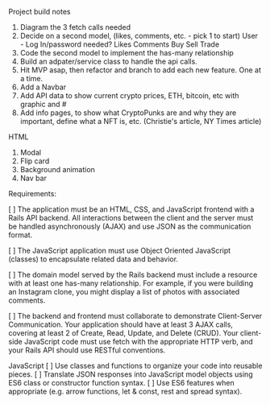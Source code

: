 Project build notes


1. Diagram the 3 fetch calls needed
2. Decide on a second model, (likes, comments, etc. - pick 1 to start)
    User - Log In/password needed?
    Likes
    Comments
    Buy
    Sell
    Trade
3. Code the second model to implement the has-many relationship
4. Build an adpater/service class to handle the api calls.
5. Hit MVP asap, then refactor and branch to add each new feature. One at a time.
6. Add a Navbar
7. Add API data to show current crypto prices, ETH, bitcoin, etc with graphic and #
8. Add info pages, to show what CryptoPunks are and why they are important, define what a NFT is, etc. (Christie's article, NY Times article)


HTML
1. Modal
2. Flip card
3. Background animation
4. Nav bar

Requirements:

[ ] The application must be an HTML, CSS, and JavaScript frontend with a Rails API backend. All interactions between the client and the server must be handled asynchronously (AJAX) and use JSON as the communication format.

[ ] The JavaScript application must use Object Oriented JavaScript (classes) to encapsulate related data and behavior.

[ ] The domain model served by the Rails backend must include a resource with at least one has-many relationship. For example, if you were building an Instagram clone, you might display a list of photos with associated comments.

[ ] The backend and frontend must collaborate to demonstrate Client-Server Communication. Your application should have at least 3 AJAX calls, covering at least 2 of Create, Read, Update, and Delete (CRUD). Your client-side JavaScript code must use fetch with the appropriate HTTP verb, and your Rails API should use RESTful conventions.

JavaScript
[ ] Use classes and functions to organize your code into reusable pieces.
[ ] Translate JSON responses into JavaScript model objects using ES6 class or constructor function syntax.
[ ] Use ES6 features when appropriate (e.g. arrow functions, let & const, rest and spread syntax).